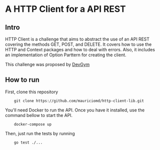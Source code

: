 # A HTTP Client for a API REST

## Intro
HTTP Client is a challenge that aims to abstract the use of an API REST covering the methods GET, POST, and DELETE. 
It covers how to use the HTTP and Context packages and how to deal with errors. Also, it includes an implementation of Option Parttern for creating the client.

This challenge was proposed by [DevGym](https://app.devgym.com.br/challenges/9bcad7c4-a809-4ef5-929d-a000aede5b25)

## How to run
First, clone this repository
```
    git clone https://github.com/mauriciomd/http-client-lib.git
```


You'll need Docker to run the API. Once you have it installed, use the command bellow to start the API. 
```
    docker-compose up
```

Then, just run the tests by running
```
    go test ./...
```

